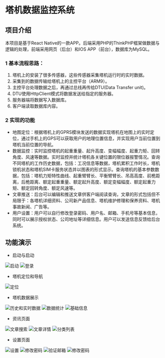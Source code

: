 # 塔机数据监控系统
## 项目介绍
本项目是基于React Native的一款APP。后端采用PHP的ThinkPHP框架做数据与逻辑的处理，前端采用网页（后台）和IOS APP（前台），数据库为MySQL。
### 1 基本流程思路：
1. 塔机上的安装了很多传感器，这些传感器采集塔机运行时的实时数据。
2. 采集到的数据传输给塔机上的主控平台（ARM9）。
3. 主控平台处理数据之后，再通过总线再传给DTU(Data Transfer unit)。
4. DTU使用HttpClient模式将数据发送给指定的服务器。
5. 服务器端将数据写入数据库。
6. 客户端读取数据库内容。
### 2  实现的功能
- 地图定位：根据塔机上的GPRS模块发送的数据实现塔机在地图上的实时定位，通过手机上的GPS可以获取用户的地理位置信息，并实现用户当前位置到塔机当前位置的导航。
- 数据监控：实时监控塔机的起重重量、起升高度、变幅幅度、起重力矩、回转角度、风速等数据。实时监控并统计塔机各关键位置的限位器报警情况。查询不同塔机的工作历史数据，包括：工况信息等数据，塔机累积工作时长，塔机锁机状态和塔机SIM卡服务状态并以图表的形式显示。查询塔机的基本参数数据，包括：塔机力矩特性曲线、起重臂臂长、平衡臂臂长、吊高高度、前桅距离，后桅距离、额定起重重量、额定起升高度、额定变幅幅度、额定起重力矩、额定回转角度、额定风速等。
- 文章推送：后台可以编辑和推送文章供客户端阅读查询，文章的形式包括但不局限于：各塔机详细资料、公司新产品信息、塔机维护修理和保养资料、塔机事故新闻、广告等。
- 用户设置：用户可以自行修改登录密码、用户名、邮箱、手机号等基本信息，同时可以展示授权状态、公司地址等详细信息。用户可以发送信息反馈给后台系统。

## 功能演示
- 启动与启动

![启动](/Image/demo/1.gif)
![登录](/Image/demo/2.gif)

- 塔机定位和导航

![定位](./Image/demo/3.gif)

- 塔机数据展示

![历史和实时数据](/Image/demo/4.gif)
![数据统计](/Image/demo/5.gif)
![基础信息](/Image/demo/6.gif)

- 资讯页面

![文章搜索](/Image/demo/7.gif)
![文章详情](/Image/demo/8.gif)
![分类列表](/Image/demo/9.gif)

- 设置页面

![设置](/Image/demo/10.gif)
![修改密码](/Image/demo/11.gif)
![验证邮箱](/Image/demo/12.gif)
![修改密码](/Image/demo/13.gif)
